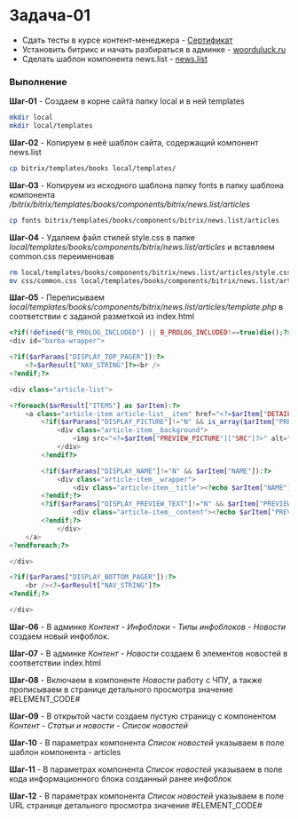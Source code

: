 # Задача-01
- Сдать тесты в курсе контент-менеджера - [Сертификат]
- Установить битрикс и начать разбираться в админке - [woorduluck.ru]
- Сделать шаблон компонента news.list - [news.list]

### Выполнение
**Шаг-01** - Создаем в корне сайта папку local и в ней templates
```sh
mkdir local
mkdir local/templates
```
**Шаг-02** - Копируем в неё шаблон сайта, содержащий компонент news.list
```sh
cp bitrix/templates/books local/templates/
```
**Шаг-03** - Копируем из исходного шаблона папку fonts в папку шаблона компонента */bitrix/bitrix/templates/books/components/bitrix/news.list/articles*
```sh
cp fonts bitrix/templates/books/components/bitrix/news.list/articles
```

**Шаг-04** - Удаляем файл стилей style.css в папке *local/templates/books/components/bitrix/news.list/articles* и вставляем common.css переименовав
```sh
rm local/templates/books/components/bitrix/news.list/articles/style.css
mv css/common.css local/templates/books/components/bitrix/news.list/articles/style.css
```

**Шаг-05** - Переписываем *local/templates/books/components/bitrix/news.list/articles/template.php* в соответствии с заданой разметкой из index.html
```php
<?if(!defined("B_PROLOG_INCLUDED") || B_PROLOG_INCLUDED!==true)die();?>
<div id="barba-wrapper">

<?if($arParams["DISPLAY_TOP_PAGER"]):?>
	<?=$arResult["NAV_STRING"]?><br />
<?endif;?>

<div class="article-list">

<?foreach($arResult["ITEMS"] as $arItem):?>
	<a class="article-item article-list__item" href="<?=$arItem["DETAIL_PAGE_URL"]?>" data-anim="anim-3">
		<?if($arParams["DISPLAY_PICTURE"]!="N" && is_array($arItem["PREVIEW_PICTURE"])):?>
			<div class="article-item__background">
				<img src="<?=$arItem["PREVIEW_PICTURE"]["SRC"]?>" alt="<?=$arItem["PREVIEW_PICTURE"]["ALT"]?>" title="<?=$arItem["NAME"]?>">
			</div>
		<?endif?>

		<?if($arParams["DISPLAY_NAME"]!="N" && $arItem["NAME"]):?>
			<div class="article-item__wrapper">
				<div class="article-item__title"><?echo $arItem["NAME"]?></div>
		<?endif;?>
		<?if($arParams["DISPLAY_PREVIEW_TEXT"]!="N" && $arItem["PREVIEW_TEXT"]):?>
				<div class="article-item__content"><?echo $arItem["PREVIEW_TEXT"];?></div>
		<?endif;?>
			</div>		
	</a>
<?endforeach;?>

</div>

<?if($arParams["DISPLAY_BOTTOM_PAGER"]):?>
	<br /><?=$arResult["NAV_STRING"]?>
<?endif;?>

</div>
```

**Шаг-06** - В админке *Контент - Инфоблоки - Типы инфоблоков - Новости* создаем новый инфоблок. 

**Шаг-07** - В админке *Контент - Новости* создаем 6 элементов новостей в соответствии index.html

**Шаг-08** - Включаем в компоненте *Новости* работу с ЧПУ, а также прописываем в странице детального просмотра значение #ELEMENT_CODE#

**Шаг-09** - В открытой части создаем пустую страницу с компонентом *Контент - Статьи и новости - Список новостей*

**Шаг-10** - В параметрах компонента *Список новостей* указываем в поле шаблон компонента - articles

**Шаг-11** - В параметрах компонента *Список новостей* указываем в поле кода информационного блока созданный ранее инфоблок

**Шаг-12** - В параметрах компонента *Список новостей* указываем в поле URL странице детального просмотра значение #ELEMENT_CODE#




[Сертификат]: <https://github.com/WoorDuLuck/task-for-trainees/blob/task-01/%D0%9A%D0%BE%D0%BD%D1%82%D0%B5%D0%BD%D1%82-%D0%BC%D0%B5%D0%BD%D0%B5%D0%B4%D0%B6%D0%B5%D1%80.pdf>
[woorduluck.ru]: <https://woorduluck.ru>
[news.list]: <https://woorduluck.ru/content/news/spisok-novostey.php>
